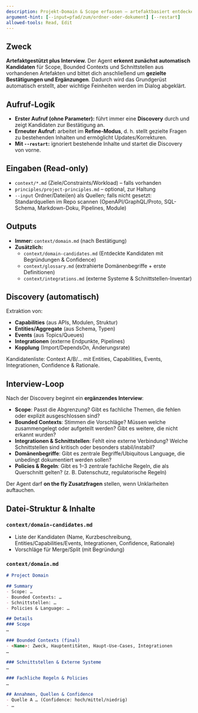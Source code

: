 ```yaml
---
description: Projekt-Domain & Scope erfassen – artefaktbasiert entdecken mit gezielten Rückfragen
argument-hint: [--input=pfad/zum/ordner-oder-dokument] [--restart]
allowed-tools: Read, Edit
---
```


## Zweck
**Artefaktgestützt plus Interview.** Der Agent **erkennt zunächst automatisch Kandidaten** für Scope, Bounded Contexts und Schnittstellen aus vorhandenen Artefakten und bittet dich anschließend um **gezielte Bestätigungen und Ergänzungen**. Dadurch wird das Grundgerüst automatisch erstellt, aber wichtige Feinheiten werden im Dialog abgeklärt.

## Aufruf-Logik
- **Erster Aufruf (ohne Parameter):** führt immer eine **Discovery** durch und zeigt Kandidaten zur Bestätigung an.
- **Erneuter Aufruf:** arbeitet im **Refine-Modus**, d. h. stellt gezielte Fragen zu bestehenden Inhalten und ermöglicht Updates/Korrekturen.
- **Mit `--restart`:** ignoriert bestehende Inhalte und startet die Discovery von vorne.

## Eingaben (Read-only)
- `context/*.md` (Ziele/Constraints/Workload) – falls vorhanden
- `principles/project-principles.md` – optional, zur Haltung
- `--input` Ordner/Datei(en) als Quellen; falls nicht gesetzt: Standardquellen im Repo scannen (OpenAPI/GraphQL/Proto, SQL-Schema, Markdown-Doku, Pipelines, Module)

## Outputs
- **Immer:** `context/domain.md` (nach Bestätigung)
- **Zusätzlich:**
  - `context/domain-candidates.md` (Entdeckte Kandidaten mit Begründungen & Confidence)
  - `context/glossary.md` (extrahierte Domänenbegriffe + erste Definitionen)
  - `context/integrations.md` (externe Systeme & Schnittstellen-Inventar)

## Discovery (automatisch)
Extraktion von:
- **Capabilities** (aus APIs, Modulen, Struktur)
- **Entities/Aggregate** (aus Schema, Typen)
- **Events** (aus Topics/Queues)
- **Integrationen** (externe Endpunkte, Pipelines)
- **Kopplung** (Import/DependsOn, Änderungsrate)

Kandidatenliste: Context A/B/… mit Entities, Capabilities, Events, Integrationen, Confidence & Rationale.

## Interview-Loop
Nach der Discovery beginnt ein **ergänzendes Interview**:
- **Scope**: Passt die Abgrenzung? Gibt es fachliche Themen, die fehlen oder explizit ausgeschlossen sind?
- **Bounded Contexts**: Stimmen die Vorschläge? Müssen welche zusammengelegt oder aufgeteilt werden? Gibt es weitere, die nicht erkannt wurden?
- **Integrationen & Schnittstellen**: Fehlt eine externe Verbindung? Welche Schnittstellen sind kritisch oder besonders stabil/instabil?
- **Domänenbegriffe**: Gibt es zentrale Begriffe/Ubiquitous Language, die unbedingt dokumentiert werden sollen?
- **Policies & Regeln**: Gibt es 1–3 zentrale fachliche Regeln, die als Querschnitt gelten? (z. B. Datenschutz, regulatorische Regeln)

Der Agent darf **on the fly Zusatzfragen** stellen, wenn Unklarheiten auftauchen.

## Datei-Struktur & Inhalte
### `context/domain-candidates.md`
- Liste der Kandidaten (Name, Kurzbeschreibung, Entities/Capabilities/Events, Integrationen, Confidence, Rationale)
- Vorschläge für Merge/Split (mit Begründung)

### `context/domain.md`
```md
# Project Domain

## Summary
- Scope: …
- Bounded Contexts: …
- Schnittstellen: …
- Policies & Language: …

## Details
### Scope
…

### Bounded Contexts (final)
- <Name>: Zweck, Hauptentitäten, Haupt-Use-Cases, Integrationen
…

### Schnittstellen & Externe Systeme
…

### Fachliche Regeln & Policies
…

## Annahmen, Quellen & Confidence
- Quelle A … (Confidence: hoch/mittel/niedrig)
- …
